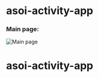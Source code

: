 # asoi-activity-app
### Main page:
![Main page]((https://drive.google.com/drive/folders/1DS1MQFagc816MKCw60f_Xkiwd4xhdKzc))
# asoi-activity-app
